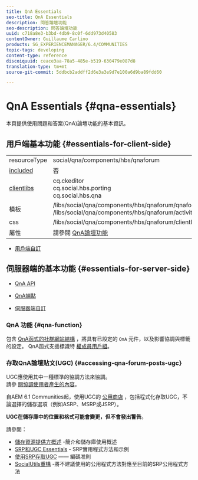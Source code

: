 ```yaml
---
title: QnA Essentials
seo-title: QnA Essentials
description: 問答論壇功能
seo-description: 問答論壇功能
uuid: c718a8e3-b3bd-4db9-8c0f-6dd973d40583
contentOwner: Guillaume Carlino
products: SG_EXPERIENCEMANAGER/6.4/COMMUNITIES
topic-tags: developing
content-type: reference
discoiquuid: ceace3aa-78a5-485e-b519-630479e087d8
translation-type: tm+mt
source-git-commit: 5ddbcb2addff2d6e3a3e9d7e100a6d9ba89fdd60

---
```



# QnA Essentials {#qna-essentials}

本頁提供使用問題和答案(QnA)論壇功能的基本資訊。

## 用戶端基本功能 {#essentials-for-client-side}

<table> 
 <tbody>
  <tr>
   <td> resourceType</td> 
   <td>social/qna/components/hbs/qnaforum</td> 
  </tr>
  <tr>
   <td> <a href="scf.md#add-or-include-a-communities-component">included</a></td> 
   <td>否</td> 
  </tr>
  <tr>
   <td> <a href="clientlibs.md">clientlibs</a></td> 
   <td>cq.ckeditor<br /> cq.social.hbs.porting<br /> cq.social.hbs.qna</td> 
  </tr>
  <tr>
   <td> 模板</td> 
   <td> /libs/social/qna/components/hbs/qnaforum/qnaforum.hbs<br /> /libs/social/qna/components/hbs/qnaforum/activity-title.hbs</td> 
  </tr>
  <tr>
   <td> css</td> 
   <td> /libs/social/qna/components/hbs/qnaforum/clientlibs/qnaforum.css</td> 
  </tr>
  <tr>
   <td> 屬性</td> 
   <td>請參閱 <a href="working-with-qna.md">QnA論壇功能</a></td> 
  </tr>
 </tbody>
</table>

* [用戶端自訂](client-customize.md)

## 伺服器端的基本功能 {#essentials-for-server-side}

* [QnA API](https://helpx.adobe.com/experience-manager/6-4/sites/developing/using/reference-materials/javadoc/com/adobe/cq/social/qna/client/api/package-summary.html)

* [QnA端點](https://helpx.adobe.com/experience-manager/6-4/sites/developing/using/reference-materials/javadoc/com/adobe/cq/social/qna/client/endpoints/package-summary.html)

* [伺服器端自訂](server-customize.md)

### QnA 功能 {#qna-function}

包含 [QnA函式的社群網站結構](functions.md#qna-function) ，將具有已設定的 `QnA` 元件，以及影響協調與標籤的設定。 QnA函式支援標識特 [權成員用戶組](users.md#privileged-members-group)。

### 存取QnA論壇貼文(UGC) {#accessing-qna-forum-posts-ugc}

UGC應使用其中一種標準的協調方法來協調。\
請參 [閱協調使用者產生的內容](moderate-ugc.md)。

自AEM 6.1 Communities起，使用UGC的 [公用商店](working-with-srp.md) ，包括程式化存取UGC，不論選擇的儲存選項（例如ASRP、MSRP或JSRP）。

**UGC在儲存庫中的位置和格式可能會變更，但不會發出警告**。

請參閱：

* [儲存資源提供方概述](srp.md) -簡介和儲存庫使用概述
* [SRP和UGC Essentials](srp-and-ugc.md) - SRP實用程式方法和示例
* [使用SRP存取UGC](accessing-ugc-with-srp.md) —— 編碼准則
* [SocialUtils重構](socialutils.md) -將不建議使用的公用程式方法對應至目前的SRP公用程式方法

